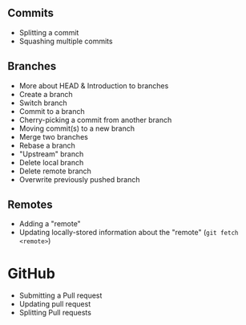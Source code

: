 ## Commits

- Splitting a commit
- Squashing multiple commits

## Branches

- More about HEAD & Introduction to branches 
- Create a branch
- Switch branch
- Commit to a branch
- Cherry-picking a commit from another branch
- Moving commit(s) to a new branch
- Merge two branches
- Rebase a branch
- "Upstream" branch
- Delete local branch
- Delete remote branch
- Overwrite previously pushed branch

## Remotes
- Adding a "remote"
- Updating locally-stored information about the "remote" (`git fetch <remote>`)

# GitHub
- Submitting a Pull request
- Updating pull request
- Splitting Pull requests
